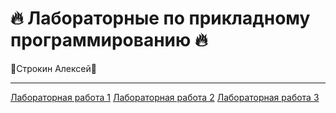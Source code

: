 # 🔥 Лабораторные по прикладному программированию 🔥
😤Строкин Алексей😤
***
[Лабораторная работа 1](1/README.md) 
[Лабораторная работа 2](2/README.md) 
[Лабораторная работа 3](3/README.md) 